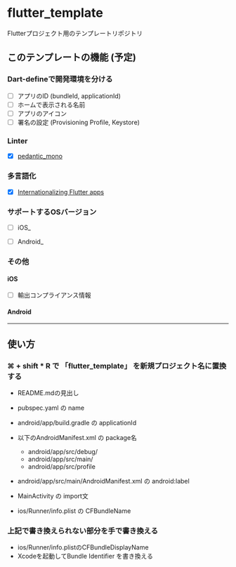 # flutter_template

Flutterプロジェクト用のテンプレートリポジトリ

## このテンプレートの機能 (予定)

### Dart-defineで開発環境を分ける

- [ ] アプリのID (bundleId, applicationId)
- [ ] ホームで表示される名前
- [ ] アプリのアイコン
- [ ] 署名の設定 (Provisioning Profile, Keystore)

### Linter

- [x] [pedantic_mono](https://pub.dev/packages/pedantic_mono)  

### 多言語化

- [x] [Internationalizing Flutter apps](https://docs.flutter.dev/development/accessibility-and-localization/internationalization)

### サポートするOSバージョン  

- [ ] iOS_
- [ ] Android_


### その他

#### iOS

- [ ] 輸出コンプライアンス情報

#### Android

---

## 使い方

### ⌘ + shift * R で 「flutter_template」 を新規プロジェクト名に置換する  

- README.mdの見出し
- pubspec.yaml の name

- android/app/build.gradle の applicationId
- 以下のAndroidManifest.xml の package名
  * android/app/src/debug/
  * android/app/src/main/
  * android/app/src/profile
- android/app/src/main/AndroidManifest.xml の android:label

- MainActivity の import文

- ios/Runner/info.plist の CFBundleName

### 上記で書き換えられない部分を手で書き換える

- ios/Runner/info.plistのCFBundleDisplayName
- Xcodeを起動してBundle Identifier を書き換える
